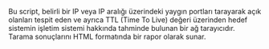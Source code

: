 Bu script, belirli bir IP veya IP aralığı üzerindeki yaygın portları tarayarak açık olanları tespit eden ve ayrıca TTL (Time To Live) değeri üzerinden hedef sistemin işletim sistemi hakkında tahminde bulunan bir ağ tarayıcıdır.
Tarama sonuçlarını HTML formatında bir rapor olarak sunar.
